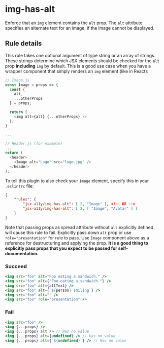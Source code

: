 # img-has-alt

Enforce that an `img` element contains the `alt` prop. The `alt` attribute specifies an alternate text for an image, if the image cannot be displayed.

## Rule details

This rule takes one optional argument of type string or an array of strings. These strings determine which JSX elements should be checked for the `alt` prop **including** `img` by default. This is a good use case when you have a wrapper component that simply renders an `img` element (like in React):

```js
// Image.js
const Image = props => {
  const {
    alt,
    ...otherProps
  } = props;

  return (
    <img alt={alt} {...otherProps} />
  );
}

...

// Header.js (for example)
...
return (
  <header>
    <Image alt="Logo" src="logo.jpg" />
  </header>
);
```

To tell this plugin to also check your `Image` element, specify this in your `.eslintrc` file:

```json
{
    "rules": {
        "jsx-a11y/img-has-alt": [ 2, "Image" ], <!-- OR -->
        "jsx-a11y/img-has-alt": [ 2, [ "Image", "Avatar" ] ]
    }
}
```

Note that passing props as spread attribute without `alt` explicitly defined will cause this rule to fail. Explicitly pass down `alt` prop or use `role="presentation"` for rule to pass. Use `Image` component above as a reference for destructuring and applying the prop. **It is a good thing to explicitly pass props that you expect to be passed for self-documentation.**

### Succeed
```jsx
<img src="foo" alt="Foo eating a sandwich." />
<img src="foo" alt={"Foo eating a sandwich."} />
<img src="foo" alt={altText} />
<img src="foo" alt={`${person} smiling`} />
<img src="foo" alt="" />
<img src="foo" role="presentation" />
```

### Fail
```jsx
<img src="foo" />
<img {...props} />
<img {...props} alt /> // Has no value
<img {...props} alt={undefined} /> // Has no value
<img {...props} alt={`${undefined}`} /> // Has no value
```
